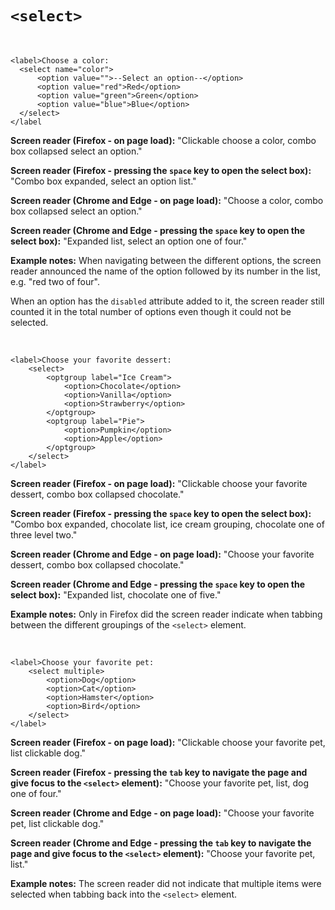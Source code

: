 # `<select>`

<br>

    <label>Choose a color:
      <select name="color">
          <option value="">--Select an option--</option>
          <option value="red">Red</option>
          <option value="green">Green</option>
          <option value="blue">Blue</option>
      </select>
    </label
    
**Screen reader (Firefox - on page load):** "Clickable choose a color, combo box collapsed select an option."

**Screen reader (Firefox - pressing the `space` key to open the select box):** "Combo box expanded, select an option list."

**Screen reader (Chrome and Edge - on page load):** "Choose a color, combo box collapsed select an option."

**Screen reader (Chrome and Edge - pressing the `space` key to open the select box):** "Expanded list, select an option one of four."

**Example notes:** When navigating between the different options, the screen reader announced the name of the option followed by its number in the list, e.g. "red two of four".

When an option has the `disabled` attribute added to it, the screen reader still counted it in the total number of options even though it could not be selected.

<br>

    <label>Choose your favorite dessert:
        <select>
            <optgroup label="Ice Cream">
                <option>Chocolate</option>
                <option>Vanilla</option>
                <option>Strawberry</option>
            </optgroup>
            <optgroup label="Pie">
                <option>Pumpkin</option>
                <option>Apple</option>
            </optgroup>
        </select>
    </label>
    
**Screen reader (Firefox - on page load):** "Clickable choose your favorite dessert, combo box collapsed chocolate."

**Screen reader (Firefox - pressing the `space` key to open the select box):** "Combo box expanded, chocolate list, ice cream grouping, chocolate one of three level two."

**Screen reader (Chrome and Edge - on page load):** "Choose your favorite dessert, combo box collapsed chocolate."

**Screen reader (Chrome and Edge - pressing the `space` key to open the select box):** "Expanded list, chocolate one of five."

**Example notes:** Only in Firefox did the screen reader indicate when tabbing between the different groupings of the `<select>` element.

<br>

    <label>Choose your favorite pet:
        <select multiple>
            <option>Dog</option>
            <option>Cat</option>
            <option>Hamster</option>
            <option>Bird</option>
        </select>
    </label>
    
**Screen reader (Firefox - on page load):** "Clickable choose your favorite pet, list clickable dog."

**Screen reader (Firefox - pressing the `tab` key to navigate the page and give focus to the `<select>` element):** "Choose your favorite pet, list, dog one of four."

**Screen reader (Chrome and Edge - on page load):** "Choose your favorite pet, list clickable dog."

**Screen reader (Chrome and Edge - pressing the `tab` key to navigate the page and give focus to the `<select>` element):** "Choose your favorite pet, list."

**Example notes:** The screen reader did not indicate that multiple items were selected when tabbing back into the `<select>` element.
